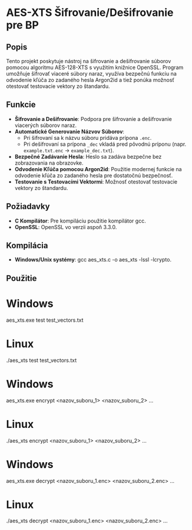 # AES-XTS Šifrovanie/Dešifrovanie pre BP

## Popis

Tento projekt poskytuje nástroj na šifrovanie a dešifrovanie súborov pomocou algoritmu AES-128-XTS s využitím knižnice OpenSSL. Program umožňuje šifrovať viaceré súbory naraz, využíva bezpečnú funkciu na odvodenie kľúča zo zadaného hesla Argon2id a tiež ponúka možnosť otestovať testovacie vektory zo štandardu.

## Funkcie

- **Šifrovanie a Dešifrovanie**: Podpora pre šifrovanie a dešifrovanie viacerých súborov naraz.
- **Automatické Generovanie Názvov Súborov**:
  - Pri šifrovaní sa k názvu súboru pridáva prípona `.enc`.
  - Pri dešifrovaní sa prípona `_dec` vkladá pred pôvodnú príponu (napr. `example.txt.enc` → `example_dec.txt`).
- **Bezpečné Zadávanie Hesla**: Heslo sa zadáva bezpečne bez zobrazovania na obrazovke.
- **Odvodenie Kľúča pomocou Argon2id**: Použitie modernej funkcie na odvodenie kľúča zo zadaného hesla pre dostatočnú bezpečnosť.
- **Testovanie s Testovacími Vektormi**: Možnosť otestovať testovacie vektory zo štandardu.

## Požiadavky

- **C Kompilátor**: Pre kompiláciu použitie kompilátor gcc.
- **OpenSSL**: OpenSSL vo verzii aspoň 3.3.0.

## Kompilácia

- **Windows/Unix systémy**: gcc aes_xts.c -o aes_xts -lssl -lcrypto.

## Použitie

# Windows
aes_xts.exe test test_vectors.txt

# Linux
./aes_xts test test_vectors.txt

# Windows
aes_xts.exe encrypt <nazov_suboru_1> <nazov_suboru_2> ...

# Linux
./aes_xts encrypt <nazov_suboru_1> <nazov_suboru_2> ...

# Windows
aes_xts.exe decrypt <nazov_suboru_1.enc> <nazov_suboru_2.enc> ...

# Linux
./aes_xts decrypt <nazov_suboru_1.enc> <nazov_suboru_2.enc> ...

